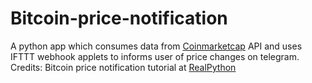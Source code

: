 # Bitcoin-price-notification

A python app which consumes data from [Coinmarketcap](https://coinmarketcap.com/api/) API and uses IFTTT webhook applets to informs user of price changes on telegram.  
Credits: Bitcoin price notification tutorial at [RealPython](https://realpython.com/python-bitcoin-ifttt/)
